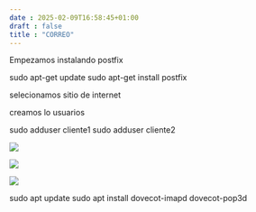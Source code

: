 ```yaml
---
date : 2025-02-09T16:58:45+01:00
draft : false
title : "CORREO"
---
```


Empezamos instalando postfix

sudo apt-get update
sudo apt-get install postfix

selecionamos sitio de internet

creamos lo usuarios 

sudo adduser cliente1
sudo adduser cliente2

![](https://roman403.github.io/ProyectoAlpha-Final/imagenNGX5.png)

![](https://roman403.github.io/ProyectoAlpha-Final/imagenNGX5.png)

![](https://roman403.github.io/ProyectoAlpha-Final/imagenNGX5.png)


sudo apt update
sudo apt install dovecot-imapd dovecot-pop3d
